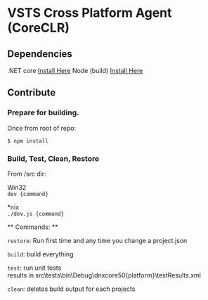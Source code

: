 # VSTS Cross Platform Agent (CoreCLR)

## Dependencies

.NET core [Install Here](https://dotnet.github.io/getting-started/)
Node (build) [Install Here](http://node.js.org)

## Contribute

### Prepare for building.  

Once from root of repo:
```
$ npm install
```

### Build, Test, Clean, Restore 

From /src dir:

Win32   
`dev {command}`

*nix  
`./dev.js {command}`
  
** Commands: **

`restore`: Run first time and any time you change a project.json  

`build`:   build everything  

`test`:    run unit tests  
           results in src\tests\bin\Debug\dnxcore50\{platform}\testResults.xml  

`clean`:   deletes build output for each projects  


